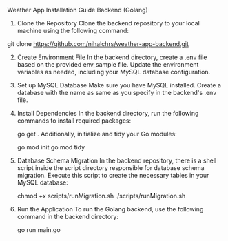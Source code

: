Weather App Installation Guide
Backend (Golang)

1. Clone the Repository
   Clone the backend repository to your local machine using the following command:

git clone https://github.com/nihalchrs/weather-app-backend.git

2. Create Environment File
   In the backend directory, create a .env file based on the provided env_sample file. Update the environment variables as needed, including your MySQL database configuration.

3. Set up MySQL Database
   Make sure you have MySQL installed. Create a database with the name as same as you specify in the backend's .env file.

4. Install Dependencies
   In the backend directory, run the following commands to install required packages:

   go get .
   Additionally, initialize and tidy your Go modules:

   go mod init
   go mod tidy

5. Database Schema Migration
   In the backend repository, there is a shell script inside the script directory responsible for database schema migration. Execute this script to create the necessary tables in your MySQL database:

   chmod +x scripts/runMigration.sh
   ./scripts/runMigration.sh

6. Run the Application
   To run the Golang backend, use the following command in the backend directory:

   go run main.go
